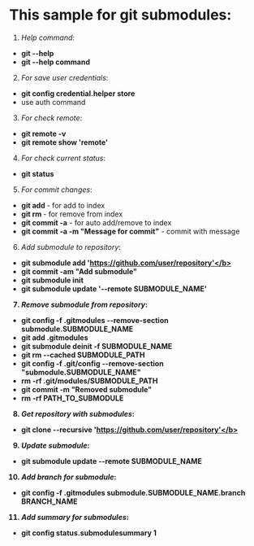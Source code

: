 # This sample for git submodules:

1) <i>Help command</i>:
- <b>git --help</b>
- <b>git --help command</b>

2) <i>For save user credentials</i>:
- <b>git config credential.helper store</b>
- use auth command

3) <i>For check remote</i>:
- <b>git remote -v</b>
- <b>git remote show 'remote'</b>

4) <i>For check current status</i>:
- <b>git status</b>

5) <i>For commit changes</i>:
- <b>git add <file></b> - for add to index
- <b>git rm <file></b> - for remove from index
- <b>git commit -a</b> - for auto add/remove to index
- <b>git commit -a -m "Message for commit"</b> - commit with message

6) <i>Add submodule to repository</i>:
- <b>git submodule add 'https://github.com/user/repository'</b>
- <b>git commit -am "Add submodule"</b>
- <b>git submodule init</b>
- <b>git submodule update '--remote SUBMODULE_NAME'</b>

7) <i>Remove submodule from repository</i>:
- <b>git config -f .gitmodules --remove-section submodule.SUBMODULE_NAME</b>
- <b>git add .gitmodules</b>
- <b>git submodule deinit -f SUBMODULE_NAME</b>
- <b>git rm --cached SUBMODULE_PATH</b>
- <b>git config -f .git/config --remove-section "submodule.SUBMODULE_NAME"</b>
- <b>rm -rf .git/modules/SUBMODULE_PATH</b>
- <b>git commit -m "Removed submodule"</b>
- <b>rm -rf PATH_TO_SUBMODULE</b>

8) <i>Get repository with submodules</i>:
- <b>git clone --recursive 'https://github.com/user/repository'</b>

9) <i>Update submodule</i>:
- <b>git submodule update --remote SUBMODULE_NAME</b>

10) <i>Add branch for submodule</i>:
- <b>git config -f .gitmodules submodule.SUBMODULE_NAME.branch BRANCH_NAME</b>

11) <i>Add summary for submodules</i>:
- <b>git config status.submodulesummary 1</b>